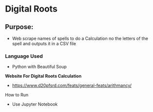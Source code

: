 # **Digital Roots**

## Purpose:
- Web scrape names of spells to do a Calculation no the letters of the spell and outputs it in a CSV file

### **Language Used**
- Python with Beautiful Soup

**Website For Digital Roots Calculation**
- https://www.d20pfsrd.com/feats/general-feats/arithmancy/

How to Run
- Use Jupyter Notebook
